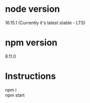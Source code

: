 # node version

16.15.1 (Currently it's latest stable - LTS)

# npm version

8.11.0

# Instructions

npm i <br/>
npm start
